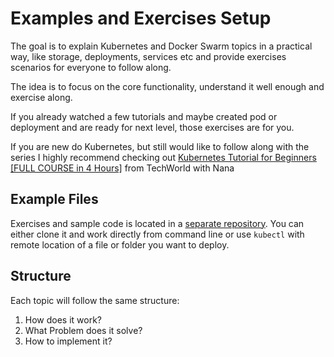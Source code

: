 # Examples and Exercises Setup <!-- {docsify-ignore-all} -->

The goal is to explain Kubernetes and Docker Swarm topics in a practical way, like storage, deployments, services etc and provide exercises scenarios for everyone to follow along.

The idea is to focus on the core functionality, understand it well enough and exercise along.

If you already watched a few tutorials and maybe created pod or deployment and are ready for next level, those exercises are for you.

If you are new do Kubernetes, but still would like to follow along with the series I highly recommend checking out [Kubernetes Tutorial for Beginners [FULL COURSE in 4 Hours]](https://www.youtube.com/watch?v=X48VuDVv0do&ab_channel=TechWorldwithNana) from TechWorld with Nana

## Example Files

Exercises and sample code is located in a [separate repository](https://github.com/Piotr1215/dca-exercises). You can either clone it and work directly from command line or use `kubectl` with remote location of a file or folder you want to deploy.

## Structure

Each topic will follow the same structure:

1. How does it work?
2. What Problem does it solve?
3. How to implement it?
